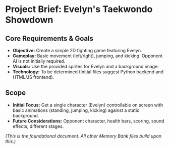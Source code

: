 # Project Brief: Evelyn's Taekwondo Showdown

## Core Requirements & Goals

*   **Objective:** Create a simple 2D fighting game featuring Evelyn.
*   **Gameplay:** Basic movement (left/right), jumping, and kicking. Opponent AI is not initially required.
*   **Visuals:** Use the provided sprites for Evelyn and a background image.
*   **Technology:** To be determined (Initial files suggest Python backend and HTML/JS frontend).

## Scope

*   **Initial Focus:** Get a single character (Evelyn) controllable on screen with basic animations (standing, jumping, kicking) against a static background.
*   **Future Considerations:** Opponent character, health bars, scoring, sound effects, different stages.

*(This is the foundational document. All other Memory Bank files build upon this.)*
